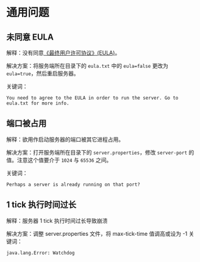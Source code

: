 # 通用问题

## 未同意 EULA

解释：没有同意[《最终用户许可协议》(EULA)](https://www.minecraft.net/zh-hans/eula)。

解决方案：将服务端所在目录下的 `eula.txt` 中的 `eula=false` 更改为 `eula=true`，然后重启服务器。

关键词：

```
You need to agree to the EULA in order to run the server. Go to eula.txt for more info.
```

## 端口被占用

解释：欲用作启动服务器的端口被其它进程占用。

解决方案：打开服务端所在目录下的 `server.properties`，修改 `server-port` 的值。注意这个值要介于 `1024` 与 `65536` 之间。

关键词：

```
Perhaps a server is already running on that port?
```

## 1 tick 执行时间过长

解释：服务器 1 tick 执行时间过长导致崩溃

解决方案：调整 server.properties 文件，将 max-tick-time 值调高或设为 -1
关键词：

```
java.lang.Error: Watchdog
```